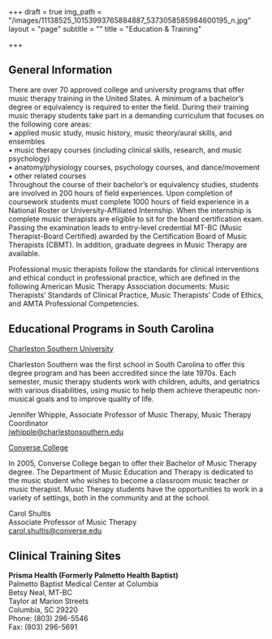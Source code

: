 +++
draft = true
img_path = "/images/11138525_10153993765884887_5373058585984600195_n.jpg"
layout = "page"
subtitle = ""
title = "Education & Training"

+++
## General Information

There are over 70 approved college and university programs that offer music therapy training in the United States. A minimum of a bachelor’s degree or equivalency is required to enter the field. During their training music therapy students take part in a demanding curriculum that focuses on the following core areas:  
• applied music study, music history, music theory/aural skills, and ensembles  
• music therapy courses (including clinical skills, research, and music psychology)  
• anatomy/physiology courses, psychology courses, and dance/movement  
• other related courses  
Throughout the course of their bachelor’s or equivalency studies, students are involved in 200 hours of field experiences. Upon completion of coursework students must complete 1000 hours of field experience in a National Roster or University-Affiliated Internship. When the internship is complete music therapists are eligible to sit for the board certification exam. Passing the examination leads to entry-level credential MT-BC (Music Therapist-Board Certified) awarded by the Certification Board of Music Therapists (CBMT). In addition, graduate degrees in Music Therapy are available.

Professional music therapists follow the standards for clinical interventions and ethical conduct in professional practice, which are defined in the following American Music Therapy Association documents: Music Therapists’ Standards of Clinical Practice, Music Therapists’ Code of Ethics, and AMTA Professional Competencies.

## Educational Programs in South Carolina

[Charleston Southern University](http://www.csuniv.edu/)

Charleston Southern was the first school in South Carolina to offer this degree program and has been accredited since the late 1970s. Each semester, music therapy students work with children, adults, and geriatrics with various disabilities, using music to help them achieve therapeutic non-musical goals and to improve quality of life.

Jennifer Whipple, Associate Professor of Music Therapy, Music Therapy Coordinator  
jwhipple@charlestonsouthern.edu

[Converse College](http://www.converse.edu/)

In 2005, Converse College began to offer their Bachelor of Music Therapy degree. The Department of Music Education and Therapy is dedicated to the music student who wishes to become a classroom music teacher or music therapist. Music Therapy students have the opportunities to work in a variety of settings, both in the community and at the school.

Carol Shultis  
Associate Professor of Music Therapy  
carol.shultis@converse.edu

## Clinical Training Sites

**Prisma Health (Formerly Palmetto Health Baptist)**  
Palmetto Baptist Medical Center at Columbia  
Betsy Neal, MT-BC  
Taylor at Marion Streets  
Columbia, SC 29220  
Phone: (803) 296-5546  
Fax: (803) 296-5691